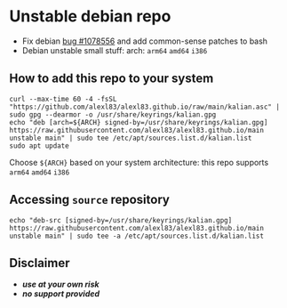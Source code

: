 # Unstable debian repo
- Fix debian [bug #1078556](https://bugs.debian.org/cgi-bin/bugreport.cgi?bug=1078556) and add common-sense patches to bash
- Debian unstable small stuff: arch: `arm64` `amd64` `i386`

## How to add this repo to your system
	curl --max-time 60 -4 -fsSL "https://github.com/alexl83/alexl83.github.io/raw/main/kalian.asc" | sudo gpg --dearmor -o /usr/share/keyrings/kalian.gpg
	echo "deb [arch=${ARCH} signed-by=/usr/share/keyrings/kalian.gpg] https://raw.githubusercontent.com/alexl83/alexl83.github.io/main unstable main" | sudo tee /etc/apt/sources.list.d/kalian.list
 	sudo apt update

Choose `${ARCH}` based on your system architecture: this repo supports `arm64` `amd64` `i386`

## Accessing `source` repository
	echo "deb-src [signed-by=/usr/share/keyrings/kalian.gpg] https://raw.githubusercontent.com/alexl83/alexl83.github.io/main unstable main" | sudo tee -a /etc/apt/sources.list.d/kalian.list

## Disclaimer
 - _**use at your own risk**_
 - _**no support provided**_
